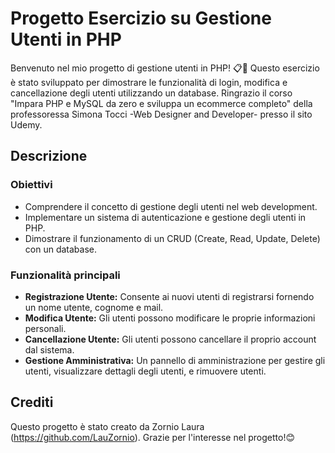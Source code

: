 # Progetto Esercizio su Gestione Utenti in PHP

Benvenuto nel mio progetto di gestione utenti in PHP! 📋🔐 Questo esercizio è stato sviluppato per dimostrare le funzionalità di login, modifica e cancellazione degli utenti utilizzando un database. Ringrazio il corso "Impara PHP e MySQL da zero e sviluppa un ecommerce completo" della professoressa Simona Tocci -Web Designer and Developer- presso il sito Udemy.

## Descrizione

### Obiettivi

- Comprendere il concetto di gestione degli utenti nel web development.
- Implementare un sistema di autenticazione e gestione degli utenti in PHP.
- Dimostrare il funzionamento di un CRUD (Create, Read, Update, Delete) con un database.

### Funzionalità principali

- **Registrazione Utente:** Consente ai nuovi utenti di registrarsi fornendo un nome utente, cognome e mail.
- **Modifica Utente:** Gli utenti possono modificare le proprie informazioni personali.
- **Cancellazione Utente:** Gli utenti possono cancellare il proprio account dal sistema.
- **Gestione Amministrativa:** Un pannello di amministrazione per gestire gli utenti, visualizzare dettagli degli utenti, e rimuovere utenti.

## Crediti

Questo progetto è stato creato da Zornio Laura (https://github.com/LauZornio).
Grazie per l'interesse nel progetto!😊
